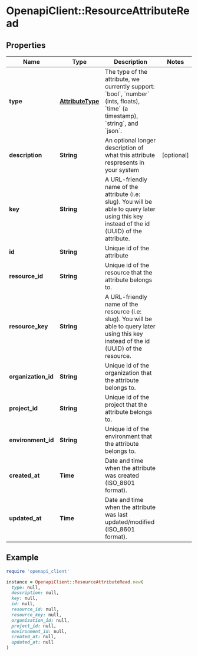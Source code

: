 # OpenapiClient::ResourceAttributeRead

## Properties

| Name | Type | Description | Notes |
| ---- | ---- | ----------- | ----- |
| **type** | [**AttributeType**](AttributeType.md) | The type of the attribute, we currently support: &#x60;bool&#x60;, &#x60;number&#x60; (ints, floats), &#x60;time&#x60; (a timestamp), &#x60;string&#x60;, and &#x60;json&#x60;. |  |
| **description** | **String** | An optional longer description of what this attribute respresents in your system | [optional] |
| **key** | **String** | A URL-friendly name of the attribute (i.e: slug). You will be able to query later using this key instead of the id (UUID) of the attribute. |  |
| **id** | **String** | Unique id of the attribute |  |
| **resource_id** | **String** | Unique id of the resource that the attribute belongs to. |  |
| **resource_key** | **String** | A URL-friendly name of the resource (i.e: slug). You will be able to query later using this key instead of the id (UUID) of the resource. |  |
| **organization_id** | **String** | Unique id of the organization that the attribute belongs to. |  |
| **project_id** | **String** | Unique id of the project that the attribute belongs to. |  |
| **environment_id** | **String** | Unique id of the environment that the attribute belongs to. |  |
| **created_at** | **Time** | Date and time when the attribute was created (ISO_8601 format). |  |
| **updated_at** | **Time** | Date and time when the attribute was last updated/modified (ISO_8601 format). |  |

## Example

```ruby
require 'openapi_client'

instance = OpenapiClient::ResourceAttributeRead.new(
  type: null,
  description: null,
  key: null,
  id: null,
  resource_id: null,
  resource_key: null,
  organization_id: null,
  project_id: null,
  environment_id: null,
  created_at: null,
  updated_at: null
)
```

